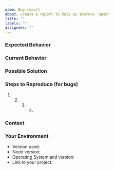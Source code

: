 ```yaml
---
name: Bug report
about: Create a report to help us improve 'upem'
title: ""
labels: ""
assignees: ""
---
```


<!--- Provide a general summary of the issue in the Title above -->

### Expected Behavior

<!--- Tell us what you expect should happen -->

### Current Behavior

<!--- Tell us what happens instead of the expected behavior -->

### Possible Solution

<!--- Not obligatory, but suggest a fix/reason for the bug, -->
<!--- or ideas how to implement the addition or change -->

### Steps to Reproduce (for bugs)

<!--- Provide a link to a live example, or an unambiguous set of steps to -->
<!--- reproduce this bug. Include code to reproduce, if relevant -->

1. 2. 3. 4.

### Context

<!--- How has this issue affected you? What are you trying to accomplish? -->
<!--- Providing context helps us understand better, which will likely result in better, faster, stronger fixes -->

### Your Environment

<!--- Include as many relevant details about the environment you experienced the bug in -->

- Version used:
- Node version:
- Operating System and version:
- Link to your project:
